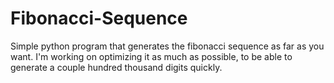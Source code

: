 # Fibonacci-Sequence
Simple python program that generates the fibonacci sequence as far as you want. I'm working on optimizing it as much as possible, to be able to generate a couple hundred thousand digits quickly.
